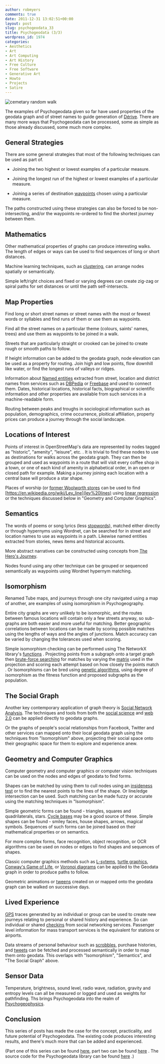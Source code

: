 ```yaml
---
author: robmyers
comments: true
date: 2011-12-31 13:02:51+00:00
layout: post
slug: psychogeodata_33
title: Psychogeodata (3/3)
wordpress_id: 1974
categories:
- Aesthetics
- Art
- Art Computing
- Art History
- Free Culture
- Free Software
- Generative Art
- Howto
- Projects
- Satire
---
```


![cemetary random walk](/assets/2011/12/31/cemetary_random_walk.png)

The examples of Psychogeodata given so far have used properties of the geodata graph and of street names to guide generation of [Dérive](https://en.wikipedia.org/wiki/D%C3%A9rive). There are many more ways that Psychogeodata can be processed, some as simple as those already discussed, some much more complex.




## General Strategies




There are some general strategies that most of the following techniques can be used as part of. 






  * Joining the two highest or lowest examples of a particular measure.



  * Joining the longest run of the highest or lowest examples of a particular measure.



  * Joining a series of destination [waypoints](https://en.wikipedia.org/wiki/Waypoint) chosen using a particular measure.





The paths constructed using these strategies can also be forced to be non-intersecting, and/or the waypoints re-ordered to find the shortest journey between them.




## Mathematics




Other mathematical properties of graphs can produce interesting walks. The length of edges or ways can be used to find sequences of long or short distances.




Machine learning techniques, such as [clustering](https://en.wikipedia.org/wiki/Cluster_analysis), can arrange nodes spatially or semantically.




Simple left/right choices and fixed or varying degrees can create zig-zag or spiral paths for set distances or until the path self-intersects.




## Map Properties




Find long or short street names or street names with the most or fewest words or syllables and find runs of them or use them as waypoints.




Find all the street names on a particular theme (colours, saints' names, trees) and use them as waypoints to be joined in a walk.




Streets that are particularly straight or crooked can be joined to create rough or smooth paths to follow.




If height information can be added to the geodata graph, node elevation can be used as a property for routing. Join high and low points, flow downhill like water, or find the longest runs of valleys or ridges.




Information about [Named entities](https://en.wikipedia.org/wiki/Named-entity_recognition) extracted from street, location and district names from services such as [DBPedia](http://dbpedia.org/About) or [Freebase](http://www.freebase.com/) and used to connect them. Dates, historical locations, historical facts, biographical or scientific information and other properties are available from such services in a machine-readable form.




Routing between peaks and troughs in sociological information such as population, demographics, crime occurrence, ploitical affiliation, property prices can produce a journey through the social landscape.




## Locations of Interest




Points of interest in OpenStreetMap's data are represented by nodes tagged as "historic", "amenity", "leisure", etc. . It is trivial to find these nodes to use as destinations for walks across the geodata graph. They can then be grouped and used as waypoints in a route that will visit every coffee shop in a town, or one of each kind of amenity in alphabetical order, in an open or closed path for example. Making a journey joining each location with a central base will produce a star shape.




Places of worship (or [former Woolworth stores](http://www.guardian.co.uk/science/2010/jan/16/ben-goldacre-bad-science-aliens-woolworths) can be used to find [https://en.wikipedia.org/wiki/Ley_line](ley%20lines) using [linear regression](https://en.wikipedia.org/wiki/Linear_regression) or the techniques discussed below in "Geometry and Computer Graphics". 




## Semantics




The words of poems or song lyrics (less [stopwords](https://en.wikipedia.org/wiki/Stopwords)), matched either directly or through hypernyms using Wordnet, can be searched for in street and location names to use as waypoints in a path. Likewise named entities extracted from stories, news items and historical accounts.




More abstract narratives can be constructed using concepts from [The Hero's Journey](https://en.wikipedia.org/wiki/Hero%27s_journey).




Nodes found using any other technique can be grouped or sequenced semantically as waypoints using Wordnet hypernym matching.




## Isomorphism




Renamed Tube maps, and journeys through one city navigated using a map of another, are examples of using isomorphism in Psychogeography.




Entire city graphs are very unlikely to be isomorphic, and the routes between famous locations will contain only a few streets anyway, so sub-graphs are both easier and more useful for matching. Better geographic correlations between locations can be made by scoring possible matches using the lengths of ways and the angles of junctions. Match accuracy can be varied by changing the tolerances used when scoring.




Simple isomorphism checking can be performed using The NetworkX library's [functions](http://networkx.lanl.gov/reference/algorithms.isomorphism.html) . Projecting points from a subgraph onto a target graph then [brute-force searching](https://en.wikipedia.org/wiki/Brute_force_search) for matches by varying the [matrix](https://en.wikipedia.org/wiki/Transformation_matrix) used in the projection and scoring each attempt based on how closely the points match . Or Isomorphisms can be bred using [genetic algorithms](https://en.wikipedia.org/wiki/Genetic_algorithm), using degree of isomorphism as the fitness function and proposed subgraphs as the population.




## The Social Graph




Another key contemporary application of graph theory is [Social Network Analysis](https://en.wikipedia.org/wiki/Social_network_analysis). The techniques and tools from both the [social science](http://www.sagepub.com/books/Book209124) and [web 2.0](http://shop.oreilly.com/product/0636920010203.do) can be applied directly to geodata graphs.




Or the graphs of people's social relationships from Facebook, Twitter and other services can mapped onto their local geodata graph using the techniques from "Isomorphism" above, projecting their social space onto their geographic space for them to explore and experience anew.




## Geometry and Computer Graphics




Computer geometry and computer graphics or computer vision techniques can be used on the nodes and edges of geodata to find forms.




Shapes can be matched by using them to cull nodes using an [insideness test](http://www.w3.org/TR/SVG/painting.html#FillRuleProperty) or to find the nearest points to the lines of the shape. Or line/edge intersection can be used. Such matching can be made fuzzy or accurate using the matching techniques in "Isomorphism".




Simple geometric forms can be found - triangles, squares and quadrilaterals, stars. [Cycle bases](http://networkx.lanl.gov/reference/algorithms.cycles.html) may be a good source of these. Simple shapes can be found - smiley faces, house shapes, arrows, magical symbols. Sequences of such forms can be joined based on their mathematical properties or on semantics.




For more complex forms, face recognition, object recognition, or OCR algorithms can be used on nodes or edges to find shapes and sequences of shapes.




Classic computer graphics methods such as [L-sytems](https://en.wikipedia.org/wiki/L-system), [turtle graphics](https://en.wikipedia.org/wiki/Turtle_graphics), [Conway's Game of Life](https://en.wikipedia.org/wiki/Conway%27s_Game_of_Life), or [Voronoi diagrams](https://en.wikipedia.org/wiki/Voronoi) can be applied to the Geodata graph in order to produce paths to follow.




Geometric animations or [tweens](https://en.wikipedia.org/wiki/Tweening) created on or mapped onto the geodata graph can be walked on successive days.




## Lived Experience




[GPS](https://en.wikipedia.org/wiki/Gps) traces generated by an individual or group can be used to create new journeys relating to personal or shared history and experience. So can individual or shared [checkins](https://en.wikipedia.org/wiki/Checkin#Social_check-in) from social networking services. Passenger level information for mass transport services is the equivalent for stations or airports.




Data streams of personal behaviour such as [scrobbles](https://en.wikipedia.org/wiki/Scrobbling), purchase histories, and [tweets](https://dev.twitter.com/docs/api/1/get/statuses/user_timeline) can be fetched and processed semantically in order to map them onto geodata. This overlaps with "Isomorphism", "Semantics", and "The Social Graph" above.




## Sensor Data




Temperature, brightness, sound level, radio wave, radiation, gravity and entropy levels can all be measured or logged and used as weights for pathfinding. Ths brings Psychogeodata into the realm of [Psychogeophysics](http://psychogeophysics.org/).




## Conclusion




This series of posts has made the case for the concept, practicality, and future potential of Psychogeodata. The existing code produces interesting results, and there's much more that can be added and experienced.




(Part one of this series can be found [here](/weblog/2011/12/29/psychogeodata-13/), part two can be found [here](/weblog/2011/12/30/psychogeodata-23/) . The source code for the Psychogeodata library can be found [here](https://gitorious.org/robmyers/psychogeodata) .)



